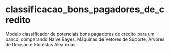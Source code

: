 # classificacao_bons_pagadores_de_credito
Modelo classificador de potenciais bons pagadores de crédito para um banco, comparando Naive Bayes, Máquinas de Vetores de Suporte,  Árvores de Decisão e Florestas Aleatórias
